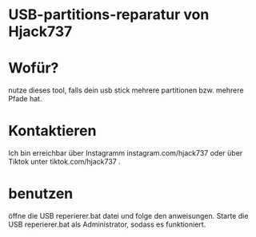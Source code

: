 # USB-partitions-reparatur von Hjack737

# Wofür?
nutze dieses tool, falls dein usb stick mehrere partitionen bzw. mehrere Pfade hat.
# Kontaktieren
Ich bin erreichbar über Instagramm instagram.com/hjack737 oder über Tiktok unter tiktok.com/hjack737 .
# benutzen
öffne die USB reperierer.bat datei und folge den anweisungen. Starte die USB reperierer.bat als Administrator, sodass es funktioniert.
